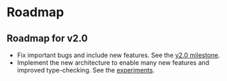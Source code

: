 # Roadmap

## Roadmap for v2.0
- Fix important bugs and include new features. See the [v2.0 milestone](https://github.com/fsprojects/Fabulous/milestone/2).
- Implement the new architecture to enable many new features and improved type-checking. See the [experiments](https://github.com/fsprojects/Fabulous/issues/738).